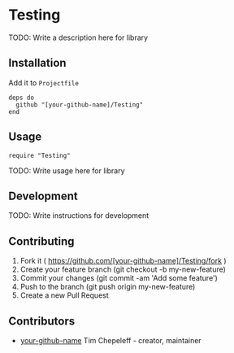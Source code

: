 # Testing

TODO: Write a description here for library

## Installation

Add it to `Projectfile`

```crystal
deps do
  github "[your-github-name]/Testing"
end
```

## Usage

```crystal
require "Testing"
```

TODO: Write usage here for library

## Development

TODO: Write instructions for development

## Contributing

1. Fork it ( https://github.com/[your-github-name]/Testing/fork )
2. Create your feature branch (git checkout -b my-new-feature)
3. Commit your changes (git commit -am 'Add some feature')
4. Push to the branch (git push origin my-new-feature)
5. Create a new Pull Request

## Contributors

- [your-github-name](https://github.com/[your-github-name]) Tim Chepeleff - creator, maintainer
